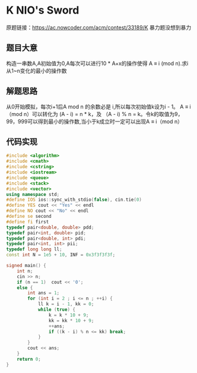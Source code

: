 # K	NIO's Sword
原题链接：https://ac.nowcoder.com/acm/contest/33189/K
暴力题没想到暴力
## 题目大意
构造一串数A,A初始值为0,A每次可以进行10 * A+x的操作使得 A ≡ i (mod n).求i从1~n变化的最小的操作数

## 解题思路
从0开始模拟，每次i+1后A mod n 的余数必是 i,所以每次初始值k设为i - 1。
A ≡ i（mod n）可以转化为 (A - i) = n * k，及 （A - i) % n = k。令k的取值为9，99，999可以得到最小的操作数,当小于k成立时一定可以出现A ≡ i（mod n）

## 代码实现
```c++
#include <algorithm>
#include <cmath>
#include <cstring>
#include <iostream>
#include <queue>
#include <stack>
#include <vector>
using namespace std;
#define IOS ios::sync_with_stdio(false), cin.tie(0)
#define YES cout << "Yes" << endl
#define NO cout << "No" << endl
#define se second
#define fi first
typedef pair<double, double> pdd;
typedef pair<int, double> pid;
typedef pair<double, int> pdi;
typedef pair<int, int> pii;
typedef long long ll;
const int N = 1e5 + 10, INF = 0x3f3f3f3f;

signed main() {
    int n;
    cin >> n;
    if (n == 1)  cout << '0';
	else {
        int ans = 1;
        for (int i = 2 ; i <= n ; ++i) {
            ll k = i - 1, kk = 0;
            while (true) {
                k = k * 10 + 9;
                kk = kk * 10 + 9;
                ++ans;
                if ((k - i) % n <= kk) break;  
            }
        }
        cout << ans;
    }
    return 0;
}
```